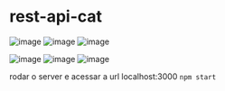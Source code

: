 
# rest-api-cat
![image](https://github.com/user-attachments/assets/833daea4-4380-4fac-ac96-3e0bb7aea98c)
![image](https://github.com/user-attachments/assets/0e5cbb44-bdd2-4a7f-9fc6-e98f472757bc)
![image](https://github.com/user-attachments/assets/136c0a11-8b2c-4a64-8999-48ab0127ce41)

![image](https://github.com/user-attachments/assets/2fb97c24-a9ae-4ec7-9743-766eea9b279c)
![image](https://github.com/user-attachments/assets/02c6aab6-2822-4451-bbca-223a24c4a9c8)
![image](https://github.com/user-attachments/assets/b68b1926-bc8d-4c88-af4b-bdc64cf99618)

rodar o server e acessar a url localhost:3000
```npm start```
